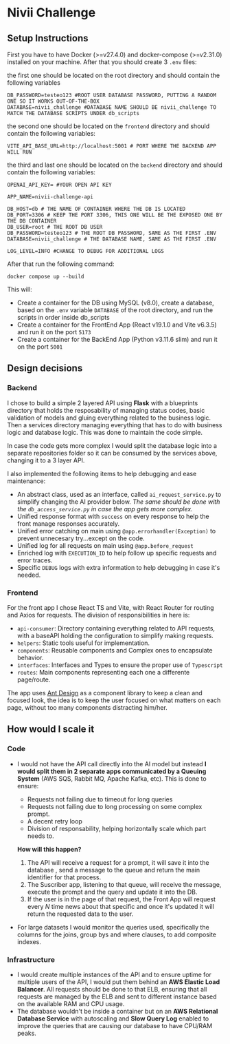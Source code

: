 # Nivii Challenge

## Setup Instructions

First you have to have Docker (>=v27.4.0) and docker-compose (>=v2.31.0) installed on your machine.
After that you should create 3 `.env` files:

the first one should be located on the root directory and should contain the following variables

```
DB_PASSWORD=testeo123 #ROOT USER DATABASE PASSWORD, PUTTING A RANDOM ONE SO IT WORKS OUT-OF-THE-BOX
DATABASE=nivii_challenge #DATABASE NAME SHOULD BE nivii_challenge TO MATCH THE DATABASE SCRIPTS UNDER db_scripts
```

the second one should be located on the `frontend` directory and should contain the following variables:

```
VITE_API_BASE_URL=http://localhost:5001 # PORT WHERE THE BACKEND APP WILL RUN
```

the third and last one should be located on the `backend` directory and should contain the following variables:

```
OPENAI_API_KEY= #YOUR OPEN API KEY

APP_NAME=nivii-challenge-api

DB_HOST=db # THE NAME OF CONTAINER WHERE THE DB IS LOCATED
DB_PORT=3306 # KEEP THE PORT 3306, THIS ONE WILL BE THE EXPOSED ONE BY THE DB CONTAINER
DB_USER=root # THE ROOT DB USER
DB_PASSWORD=testeo123 # THE ROOT DB PASSWORD, SAME AS THE FIRST .ENV
DATABASE=nivii_challenge # THE DATABASE NAME, SAME AS THE FIRST .ENV

LOG_LEVEL=INFO #CHANGE TO DEBUG FOR ADDITIONAL LOGS
```

After that run the following command:

```
docker compose up --build
```

This will:

- Create a container for the DB using MySQL (v8.0), create a database, based on the `.env` variable `DATABASE` of the root directory, and run the scripts in order inside db_scripts
- Create a container for the FrontEnd App (React v19.1.0 and Vite v6.3.5) and run it on the port `5173`
- Create a container for the BackEnd App (Python v3.11.6 slim) and run it on the port `5001`

## Design decisions

### Backend

I chose to build a simple 2 layered API using **Flask** with a blueprints directory that holds the resposability of managing status codes, basic validation of models and gluing everything related to the business logic.
Then a services directory managing everything that has to do with business logic and database logic. This was done to maintain the code simple.

In case the code gets more complex I would split the database logic into a separate repositories folder so it can be consumed by the services above, changing it to a 3 layer API.

I also implemented the following items to help debugging and ease maintenance:

- An abstract class, used as an interface, called `ai_request_service.py` to simplify changing the AI provider below. _The same should be done with the `db_access_service.py` in case the app gets more complex._
- Unified response format with `success` on every response to help the front manage responses accurately.
- Unified error catching on main using `@app.errorhandler(Exception)` to prevent unnecesary try...except on the code.
- Unified log for all requests on main using `@app.before_request`
- Enriched log with `EXECUTION_ID` to help follow up specific requests and error traces.
- Specific `DEBUG` logs with extra information to help debugging in case it's needed.

### Frontend

For the front app I chose React TS and Vite, with React Router for routing and Axios for requests. The division of responsibilities in here is:

- `api-consumer`: Directory containing everything related to API requests, with a baseAPI holding the configuration to simplify making requests.
- `helpers`: Static tools useful for implementation.
- `components`: Reusable components and Complex ones to encapsulate behavior.
- `interfaces`: Interfaces and Types to ensure the proper use of `Typescript`
- `routes`: Main components representing each one a differente page/route.

The app uses [Ant Design](https://ant.design/) as a component library to keep a clean and focused look, the idea is to keep the user focused on what matters on each page, without too many components distracting him/her.

## How would I scale it

### Code

- I would not have the API call directly into the AI model but instead **I would split them in 2 separate apps communicated by a Queuing System** (AWS SQS, Rabbit MQ, Apache Kafka, etc). This is done to ensure:

  - Requests not failing due to timeout for long queries
  - Requests not failing due to long processing on some complex prompt.
  - A decent retry loop
  - Division of responsability, helping horizontally scale which part needs to.

  **How will this happen?**

  1. The API will receive a request for a prompt, it will save it into the database , send a message to the queue and return the main identifier for that process.
  2. The Suscriber app, listening to that queue, will receive the message, execute the prompt and the query and update it into the DB.
  3. If the user is in the page of that request, the Front App will request every _N_ time news about that specific and once it's updated it will return the requested data to the user.

- For large datasets I would monitor the queries used, specifically the columns for the joins, group bys and where clauses, to add composite indexes.

### Infrastructure

- I would create multiple instances of the API and to ensure uptime for multiple users of the API, I would put them behind an **AWS Elastic Load Balancer**. All requests should be done to that ELB, ensuring that all requests are managed by the ELB and sent to different instance based on the available RAM and CPU usage.
- The database wouldn't be inside a container but on an **AWS Relational Database Service** with autoscaling and **Slow Query Log** enabled to improve the queries that are causing our database to have CPU/RAM peaks.
